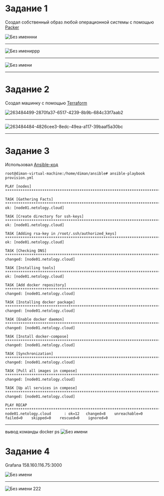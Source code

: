# Задание 1

Создал собственный образ любой операционной системы  с помощью [Packer](https://cloud.yandex.ru/docs/tutorials/infrastructure-management/packer-quickstart) 


![Без именнни](https://github.com/Dimarkle/DevOps/assets/118626944/635dcff5-8796-4fae-8e52-c5ef5de183b0)
___
![Без имениррр](https://github.com/Dimarkle/DevOps/assets/118626944/7fce05df-909d-4201-bb5c-4ecf563631d6)
___
![Без имени](https://github.com/Dimarkle/DevOps/assets/118626944/08954aa0-594a-43d2-ba7a-84c78c00d030)
___

 
#  Задание 2

Создал машинку с помощью [Terraform](https://github.com/netology-group/virt-homeworks/tree/virt-11/05-virt-04-docker-compose/src/terraform)

![263484499-2870fa37-6517-4239-8b9b-684c33f7aab2](https://github.com/Dimarkle/DevOps/assets/118626944/54f471c1-af1d-4d8f-b8c9-cb698b5ff768)

___
![263484484-4826cee3-8edc-49ea-a117-39baaf5a30bc](https://github.com/Dimarkle/DevOps/assets/118626944/f3543d5e-9081-40c4-b64d-b57d6729a89a)

___
#  Задание 3

Использовал [Ansible-код](https://github.com/netology-group/virt-homeworks/tree/virt-11/05-virt-04-docker-compose/src/ansible)

```
root@diman-virtual-machine:/home/diman/ansible# ansible-playbook provision.yml

PLAY [nodes] ************************************************************************************************************************************************

TASK [Gathering Facts] **************************************************************************************************************************************
ok: [node01.netology.cloud]

TASK [Create directory for ssh-keys] ************************************************************************************************************************
ok: [node01.netology.cloud]

TASK [Adding rsa-key in /root/.ssh/authorized_keys] *********************************************************************************************************
ok: [node01.netology.cloud]

TASK [Checking DNS] *****************************************************************************************************************************************
changed: [node01.netology.cloud]

TASK [Installing tools] *************************************************************************************************************************************
ok: [node01.netology.cloud]

TASK [Add docker repository] ********************************************************************************************************************************
changed: [node01.netology.cloud]

TASK [Installing docker package] ****************************************************************************************************************************
changed: [node01.netology.cloud]

TASK [Enable docker daemon] *********************************************************************************************************************************
changed: [node01.netology.cloud]

TASK [Install docker-compose] *******************************************************************************************************************************
changed: [node01.netology.cloud]

TASK [Synchronization] **************************************************************************************************************************************
changed: [node01.netology.cloud]

TASK [Pull all images in compose] ***************************************************************************************************************************
changed: [node01.netology.cloud]

TASK [Up all services in compose] ***************************************************************************************************************************
changed: [node01.netology.cloud]

PLAY RECAP **************************************************************************************************************************************************
node01.netology.cloud      : ok=12   changed=8    unreachable=0    failed=0    skipped=0    rescued=0    ignored=0
```
____

вывод команды docker ps
![Без имени](https://github.com/Dimarkle/DevOps/assets/118626944/32fb3907-be53-473c-bb71-6c32d1f229fb)

#  Задание 4

 Grafana 158.160.116.75:3000

 

![Без имени](https://github.com/Dimarkle/DevOps/assets/118626944/392a9d90-f83f-4f45-9fa7-31576e5168c2)

____

![Без имени 222](https://github.com/Dimarkle/DevOps/assets/118626944/c951b043-36a6-4090-8d8c-4f680456cd7f)








